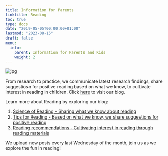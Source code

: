 ```yaml
---
title: Information for Parents
linktitle: Reading 
toc: true
type: docs
date: "2019-05-05T00:00:00+01:00"
lastmod: "2023-08-15"
draft: false
menu:
  info:
    parent: Information for Parents and Kids
    weight: 2
---
```


![jpg](/resources/techniques/SoRblog.jpg)

From research to practice, we communicate latest research findings, share suggestiosn for positive reading based on what we know, to cultivate interest in reading in children. Click [here](https://blogs.ntu.edu.sg/reading/welcome/) to visit our blog.

Learn more about Reading by exploring our blog: 
1. [Science of Reading - Sharing what we know about reading](https://blogs.ntu.edu.sg/reading/category/science-of-reading/)
2. [Tips for Reading - Based on what we know, we share suggestions for positive reading](https://blogs.ntu.edu.sg/reading/category/tips-for-parents-caregivers/)
3. [Reading recommendations - Cultivating interest in reading through reading materials](https://blogs.ntu.edu.sg/reading/category/read-and-play/)

We upload new posts every last Wednesday of the month, join us as we explore the fun in reading!